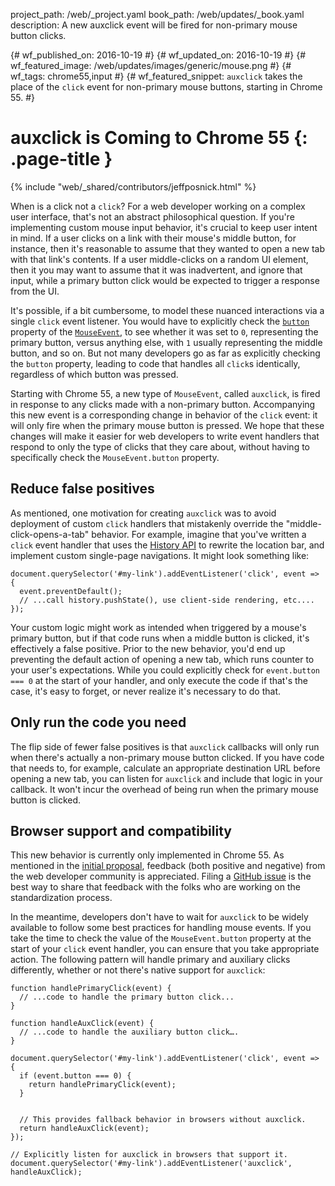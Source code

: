 project_path: /web/_project.yaml
book_path: /web/updates/_book.yaml
description: A new auxclick event will be fired for non-primary mouse button clicks.

{# wf_published_on: 2016-10-19 #}
{# wf_updated_on: 2016-10-19 #}
{# wf_featured_image: /web/updates/images/generic/mouse.png #}
{# wf_tags: chrome55,input #}
{# wf_featured_snippet: <code>auxclick</code> takes the place of the <code>click</code> event for non-primary mouse buttons, starting in Chrome 55. #}

# auxclick is Coming to Chrome 55 {: .page-title }

{% include "web/_shared/contributors/jeffposnick.html" %}

When is a click not a `click`? For a web developer working on a complex user
interface, that's not an abstract philosophical question. If you're implementing
custom mouse input behavior, it's crucial to keep user intent in mind. If a user
clicks on a link with their mouse's middle button, for instance, then it's
reasonable to assume that they wanted to open a new tab with that link's
contents. If a user middle-clicks on a random UI element, then it you may want
to assume that it was inadvertent, and ignore that input, while a primary button
click would be expected to trigger a response from the UI.

It's possible, if a bit cumbersome, to model these nuanced interactions via a
single `click` event listener. You would have to explicitly check the
[`button`](https://developer.mozilla.org/en-US/docs/Web/API/MouseEvent/button)
property of the
[`MouseEvent`](https://developer.mozilla.org/en-US/docs/Web/API/MouseEvent),
to see whether it was set to `0`, representing the primary button,
versus anything else, with `1` usually representing the middle
button, and so on. But not many developers go as far as explicitly checking the
`button` property, leading to code that handles all
`click`s identically, regardless of which button was pressed.

Starting with Chrome 55, a new type of `MouseEvent`, called `auxclick`, is fired
in response to any clicks made with a non-primary button. Accompanying this new
event is a corresponding change in behavior of the `click` event: it will only
fire when the primary mouse button is pressed. We hope that these changes will
make it easier for web developers to write event handlers that respond to only
the type of clicks that they care about, without having to specifically check
the `MouseEvent.button` property.

## Reduce false positives

As mentioned, one motivation for creating `auxclick` was to avoid deployment of
custom `click` handlers that mistakenly override the "middle-click-opens-a-tab"
behavior. For example, imagine that you've written a `click` event handler that
uses the [History API](https://developer.mozilla.org/en-US/docs/Web/API/History)
to rewrite the location bar, and implement custom single-page navigations. It
might look something like:

    document.querySelector('#my-link').addEventListener('click', event => {
      event.preventDefault();
      // ...call history.pushState(), use client-side rendering, etc....
    });

Your custom logic might work as intended when triggered by a mouse's primary
button, but if that code runs when a middle button is clicked, it's effectively
a false positive. Prior to the new behavior, you'd end up preventing the default
action of opening a new tab, which runs counter to your user's expectations.
While you could explicitly check for `event.button === 0` at the start of your
handler, and only execute the code if that's the case, it's easy to forget, or
never realize it's necessary to do that.

## Only run the code you need

The flip side of fewer false positives is that `auxclick` callbacks will only
run when there's actually a non-primary mouse button clicked. If you have code
that needs to, for example, calculate an appropriate destination URL before
opening a new tab, you can listen for `auxclick` and include that logic in your
callback. It won't incur the overhead of being run when the primary mouse button
is clicked.

## Browser support and compatibility

This new behavior is currently only implemented in Chrome 55. As mentioned in
the [initial
proposal](https://discourse.wicg.io/t/new-event-for-non-primary-button-click/1527),
feedback (both positive and negative) from the web developer community is
appreciated. Filing a [GitHub issue](https://github.com/WICG/auxclick/issues) is
the best way to share that feedback with the folks who are working on the
standardization process.

In the meantime, developers don't have to wait for `auxclick` to be widely
available to follow some best practices for handling mouse events. If you take
the time to check the value of the `MouseEvent.button` property at the start of
your `click` event handler, you can ensure that you take appropriate action. The
following pattern will handle primary and auxiliary clicks differently, whether
or not there's native support for `auxclick`:

    function handlePrimaryClick(event) {
      // ...code to handle the primary button click...
    }
    
    function handleAuxClick(event) {
      // ...code to handle the auxiliary button click….
    }
    
    document.querySelector('#my-link').addEventListener('click', event => {
      if (event.button === 0) {
        return handlePrimaryClick(event);
      }
    
    
      // This provides fallback behavior in browsers without auxclick.
      return handleAuxClick(event);
    });
    
    // Explicitly listen for auxclick in browsers that support it.
    document.querySelector('#my-link').addEventListener('auxclick', handleAuxClick);

